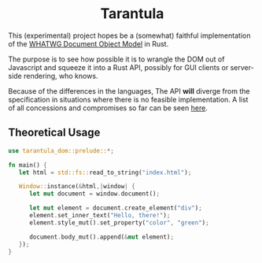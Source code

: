 <h1 align=center>Tarantula</h1>

This (experimental) project hopes be a (somewhat) faithful implementation of the [WHATWG Document Object Model](https://dom.spec.whatwg.org/) in Rust. 

The purpose is to see how possible it is to wrangle the DOM out of Javascript and squeeze it into a Rust API, possibly for GUI clients or server-side rendering, who knows.

Because of the differences in the languages, The API **will** diverge from the specification in situations where there is no feasible implementation. A list of all concessions and compromises so far can be seen [here](http://link-to-doc-file).

## Theoretical Usage

```rust
use tarantula_dom::prelude::*;

fn main() {
   let html = std::fs::read_to_string("index.html");

   Window::instance(&html,|window| {
      let mut document = window.document();

      let mut element = document.create_element("div");
      element.set_inner_text("Hello, there!");
      element.style_mut().set_property("color", "green");

      document.body_mut().append(&mut element);
   });
}
```
